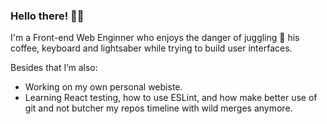 ### Hello there! 🙋‍♂️

I'm a Front-end Web Enginner who enjoys the danger of juggling 🤹 his coffee, keyboard and lightsaber while trying to build user interfaces.

Besides that I’m also:
 - Working on my own personal webiste.
 - Learning React testing, how to use ESLint, and how make better use of git and not butcher my repos timeline with wild merges anymore.
